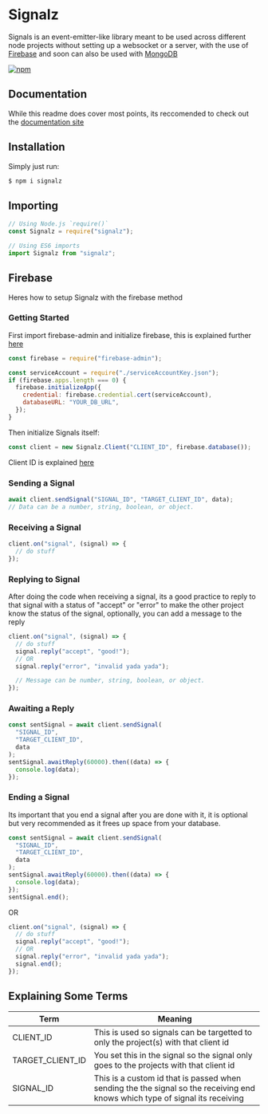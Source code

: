 # Signalz

Signals is an event-emitter-like library meant to be used across different node projects without setting up a websocket or a server, with the use of [Firebase](https://firebase.com) and soon can also be used with [MongoDB](https://www.mongodb.com/)

[![npm](https://nodei.co/npm/signalz.png)](https://www.npmjs.com/package/signalz)

## Documentation

While this readme does cover most points, its reccomended to check out the [documentation site](https://signalz.js.org/)

## Installation

Simply just run:

```sh
$ npm i signalz
```

## Importing

```js
// Using Node.js `require()`
const Signalz = require("signalz");

// Using ES6 imports
import Signalz from "signalz";
```

## Firebase

Heres how to setup Signalz with the firebase method

### Getting Started

First import firebase-admin and initialize firebase, this is explained further [here](https://firebase.google.com/docs/admin/setup/#initialize-sdk)

```js
const firebase = require("firebase-admin");

const serviceAccount = require("./serviceAccountKey.json");
if (firebase.apps.length === 0) {
  firebase.initializeApp({
    credential: firebase.credential.cert(serviceAccount),
    databaseURL: "YOUR_DB_URL",
  });
}
```

Then initialize Signals itself:

```js
const client = new Signalz.Client("CLIENT_ID", firebase.database());
```

Client ID is explained [here]("")

### Sending a Signal

```js
await client.sendSignal("SIGNAL_ID", "TARGET_CLIENT_ID", data);
// Data can be a number, string, boolean, or object.
```

### Receiving a Signal

```js
client.on("signal", (signal) => {
  // do stuff
});
```

### Replying to Signal

After doing the code when receiving a signal, its a good practice to reply to that signal with a status of "accept" or "error" to make the other project know the status of the signal, optionally, you can add a message to the reply

```js
client.on("signal", (signal) => {
  // do stuff
  signal.reply("accept", "good!");
  // OR
  signal.reply("error", "invalid yada yada");

  // Message can be number, string, boolean, or object.
});
```

### Awaiting a Reply

```js
const sentSignal = await client.sendSignal(
  "SIGNAL_ID",
  "TARGET_CLIENT_ID",
  data
);
sentSignal.awaitReply(60000).then((data) => {
  console.log(data);
});
```

### Ending a Signal

Its important that you end a signal after you are done with it, it is optional but very recommended as it frees up space from your database.

```js
const sentSignal = await client.sendSignal(
  "SIGNAL_ID",
  "TARGET_CLIENT_ID",
  data
);
sentSignal.awaitReply(60000).then((data) => {
  console.log(data);
});
sentSignal.end();
```

OR

```js
client.on("signal", (signal) => {
  // do stuff
  signal.reply("accept", "good!");
  // OR
  signal.reply("error", "invalid yada yada");
  signal.end();
});
```

## Explaining Some Terms

| Term             | Meaning                                                                                                                      |
| ---------------- | ---------------------------------------------------------------------------------------------------------------------------- |
| CLIENT_ID        | This is used so signals can be targetted to only the project(s) with that client id                                          |
| TARGET_CLIENT_ID | You set this in the signal so the signal only goes to the projects with that client id                                       |
| SIGNAL_ID        | This is a custom id that is passed when sending the the signal so the receiving end knows which type of signal its receiving |
